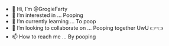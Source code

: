 - 👋 Hi, I’m @GrogieFarty
- 👀 I’m interested in ... Pooping
- 🌱 I’m currently learning ... To poop
- 💞️ I’m looking to collaborate on ... Pooping together UwU 👉👈
- 📫 How to reach me ... By pooping

<!---
GrogieFarty/GrogieFarty is a ✨ special ✨ repository because its `README.md` (this file) appears on your GitHub profile.
You can click the Preview link to take a look at your changes.
--->
